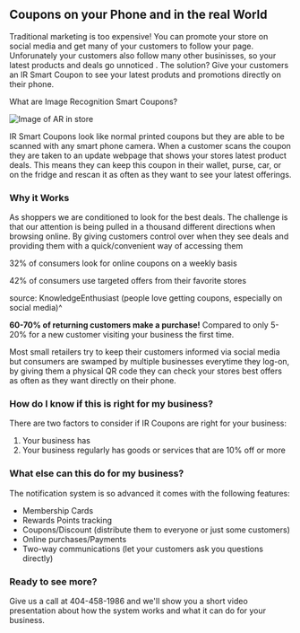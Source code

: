 ## Coupons on your Phone and in the real World
Traditional marketing is too expensive! You can promote your store on social media and get many of your customers to follow your page. Unforunately your customers also follow many other businisses, so your latest products and deals go unnoticed . The solution? Give your customers an IR Smart Coupon to see your latest produts and promotions directly on their phone.

What are Image Recognition Smart Coupons? 

![Image of AR in store](https://i.imgur.com/aAD7V3J.png)

IR Smart Coupons look like normal printed coupons but they are able to be scanned with any smart phone camera. When a customer scans the coupon they are taken to an update webpage that shows your stores latest product deals. This means they can keep this coupon in their wallet, purse, car, or on the fridge and rescan it as often as they want to see your latest offerings.

### Why it Works

As shoppers we are conditioned to look for the best deals. The challenge is that our attention is being pulled in a thousand different directions when browsing online. By giving customers control over when they see deals and providing them with a quick/convenient way of accessing them 

32% of consumers look for online coupons on a weekly basis

42% of consumers use targeted offers from their favorite stores

source: KnowledgeEnthusiast (people love getting coupons, especially on social media)^

**60-70% of returning customers make a purchase!** Compared to only 5-20% for a new customer visiting your business the first time.

Most small retailers try to keep their customers informed via social media but consumers are swamped by multiple businesses everytime they log-on, by giving them a physical QR code they can check your stores best offers as often as they want directly on their phone.

### How do I know if this is right for my business?

There are two factors to consider if IR Coupons are right for your business: 

1. Your business has 
2. Your business regularly has goods or services that are 10% off or more

### What else can this do for my business?

The notification system is so advanced it comes with the following features:
- Membership Cards
- Rewards Points tracking
- Coupons/Discount (distribute them to everyone or just some customers)
- Online purchases/Payments
- Two-way communications (let your customers ask you questions directly)

### Ready to see more?

Give us a call at 404-458-1986 and we'll show you a short video presentation about how the system works and what it can do for your business.
